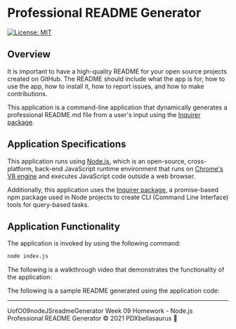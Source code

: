 # Professional README Generator

[![License: MIT](https://img.shields.io/badge/License-MIT-yellow.svg)](https://opensource.org/licenses/MIT)

## Overview
It is important to have a high-quality README for your open source projects created on GitHub. The README should include what the app is for, how to use the app, how to install it, how to report issues, and how to make contributions. 

This application is a command-line application that dynamically generates a professional README.md file from a user's input using the [Inquirer package](https://www.npmjs.com/package/inquirer).
 
## Application Specifications
This application runs using [Node.js](https://nodejs.org/en/), which is an open-source, cross-platform, back-end JavaScript runtime environment that runs on [Chrome's V8 engine](https://v8.dev/) and executes JavaScript code outside a web browser.

Additionally, this application uses the [Inquirer package](https://www.npmjs.com/package/inquirer), a promise-based npm package used in Node projects to create CLI (Command Line Interface) tools for query-based tasks. 

## Application Functionality

The application is invoked by using the following command:

```bash
node index.js
```

The following is a walkthrough video that demonstrates the functionality of the application:



The following is a sample README generated using the application code:



---------------------------------
UofO09nodeJSreadmeGenerator
Week 09 Homework - Node.js Professional README Generator
© 2021 PDXbellasaurus :sauropod: 
